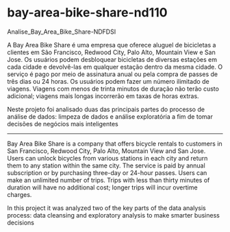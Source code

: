 # bay-area-bike-share-nd110
Analise_Bay_Area_Bike_Share-NDFDSI

A Bay Area Bike Share é uma empresa que oferece aluguel de bicicletas a clientes em São Francisco, Redwood City, Palo Alto, Mountain View e San Jose. Os usuários podem desbloquear bicicletas de diversas estações em cada cidade e devolvê-las em qualquer estação dentro da mesma cidade. O serviço é pago por meio de assinatura anual ou pela compra de passes de três dias ou 24 horas. Os usuários podem fazer um número ilimitado de viagens. Viagens com menos de trinta minutos de duração não terão custo adicional; viagens mais longas incorrerão em taxas de horas extras.

Neste projeto foi analisado duas das principais partes do processo de análise de dados: limpeza de dados e análise exploratória a fim de tomar decisões de negócios mais inteligentes

-----------------------------------------------------------------------------------------------------------------------------------------

Bay Area Bike Share is a company that offers bicycle rentals to customers in San Francisco, Redwood City, Palo Alto, Mountain View and San Jose. Users can unlock bicycles from various stations in each city and return them to any station within the same city. The service is paid by annual subscription or by purchasing three-day or 24-hour passes. Users can make an unlimited number of trips. Trips with less than thirty minutes of duration will have no additional cost; longer trips will incur overtime charges.

In this project it was analyzed two of the key parts of the data analysis process: data cleansing and exploratory analysis to make smarter business decisions
